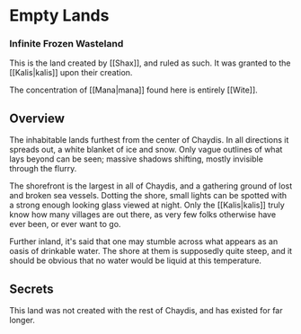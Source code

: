 # Empty Lands
### Infinite Frozen Wasteland

This is the land created by [[Shax]], and ruled as such.
It was granted to the [[Kalis|kalis]] upon their creation.

The concentration of [[Mana|mana]] found here is entirely [[Wite]].

## Overview

The inhabitable lands furthest from the center of Chaydis.
In all directions it spreads out, a white blanket of ice and snow.
Only vague outlines of what lays beyond can be seen; massive shadows shifting, mostly invisible through the flurry.

The shorefront is the largest in all of Chaydis, and a gathering ground of lost and broken sea vessels.
Dotting the shore, small lights can be spotted with a strong enough looking glass viewed at night.
Only the [[Kalis|kalis]] truly know how many villages are out there, as very few folks otherwise have ever been, or ever want to go.

Further inland, it's said that one may stumble across what appears as an oasis of drinkable water.
The shore at them is supposedly quite steep, and it should be obvious that no water would be liquid at this temperature.

## Secrets

This land was not created with the rest of Chaydis, and has existed for far longer.